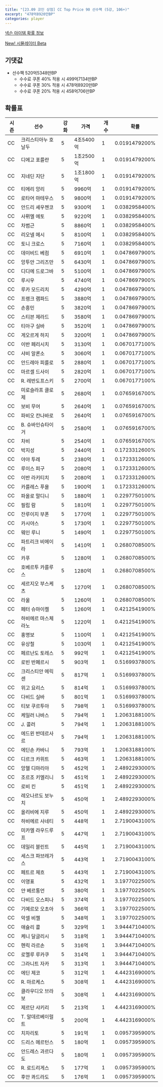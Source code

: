 ```yaml
---
title: "[23.09 코인 상점] CC Top Price 90 선수팩 (5강, 106+)"
excerpt: "478억8920만BP"
categories: player
---
```

[넥슨 아이템 확률 정보](http://iteminfo.nexon.com/probability/fco?sn=7378)

[New! 시뮬레이터 Beta](/simulator/7378)
## 기댓값
- 선수팩 520억5348만BP
  - 수수료 쿠폰 40% 적용 시 499억7134만BP
  - 수수료 쿠폰 30% 적용 시 478억8920만BP
  - 수수료 쿠폰 20% 적용 시 458억706만BP


## 확률표

|시즌|선수|강화|가격|개수|확률|
|---|---|---|---|---|---|
|CC|크리스티아누 호날두|5|4조5400억|1|0.0191479200%|
|CC|디에고 포를란|5|1조2500억|1|0.0191479200%|
|CC|지네딘 지단|5|1조1800억|1|0.0191479200%|
|CC|티에리 앙리|5|9960억|1|0.0191479200%|
|CC|로타어 마테우스|5|9800억|1|0.0191479200%|
|CC|안드리 셰우첸코|5|9300억|1|0.0382958400%|
|CC|사뮈엘 에토|5|9220억|1|0.0382958400%|
|CC|차범근|5|8860억|1|0.0382958400%|
|CC|리오넬 메시|5|8100억|1|0.0382958400%|
|CC|토니 크로스|5|7160억|1|0.0382958400%|
|CC|데이비드 베컴|5|6910억|1|0.0478697900%|
|CC|앙투안 그리즈만|5|6430억|1|0.0478697900%|
|CC|디디에 드로그바|5|5100억|1|0.0478697900%|
|CC|루시우|5|4740억|1|0.0478697900%|
|CC|루카 모드리치|5|4290억|1|0.0478697900%|
|CC|프랭크 램파드|5|3880억|1|0.0478697900%|
|CC|손흥민|5|3820억|1|0.0478697900%|
|CC|스티븐 제라드|5|3580억|1|0.0478697900%|
|CC|티아구 실바|5|3520억|1|0.0478697900%|
|CC|게오르게 하지|5|3200억|1|0.0478697900%|
|CC|이반 페리시치|5|3130억|1|0.0670177100%|
|CC|샤비 알론소|5|3060억|1|0.0670177100%|
|CC|안드레아 피를로|5|2880억|1|0.0670177100%|
|CC|마르셀 드사이|5|2820억|1|0.0670177100%|
|CC|R. 레반도프스키|5|2700억|1|0.0670177100%|
|CC|미로슬라프 클로제|5|2680억|1|0.0765916700%|
|CC|보비 무어|5|2640억|1|0.0765916700%|
|CC|파비오 칸나바로|5|2640억|1|0.0765916700%|
|CC|B. 슈바인슈타이거|5|2580억|1|0.0765916700%|
|CC|차비|5|2540억|1|0.0765916700%|
|CC|박지성|5|2440억|1|0.1723312600%|
|CC|야야 투레|5|2380억|1|0.1723312600%|
|CC|루이스 피구|5|2080억|1|0.1723312600%|
|CC|이반 라키티치|5|2080억|1|0.1723312600%|
|CC|카를레스 푸욜|5|1900억|1|0.1723312600%|
|CC|파올로 말디니|5|1880억|1|0.2297750100%|
|CC|필립 람|5|1810억|1|0.2297750100%|
|CC|잔루이지 부폰|5|1770억|1|0.2297750100%|
|CC|카시야스|5|1730억|1|0.2297750100%|
|CC|웨인 루니|5|1490억|1|0.2297750100%|
|CC|파트리크 비에이라|5|1410억|1|0.2680708500%|
|CC|카푸|5|1280억|1|0.2680708500%|
|CC|호베르투 카를루스|5|1280억|1|0.2680708500%|
|CC|세르지오 부스케츠|5|1270억|1|0.2680708500%|
|CC|라울|5|1260억|1|0.2680708500%|
|CC|페터 슈마이켈|5|1260억|1|0.4212541900%|
|CC|하비에르 마스체라노|5|1220억|1|0.4212541900%|
|CC|홍명보|5|1100억|1|0.4212541900%|
|CC|유상철|5|1030억|1|0.4212541900%|
|CC|페르난도 토레스|5|992억|1|0.4212541900%|
|CC|로빈 반페르시|5|903억|1|0.5169937800%|
|CC|크리스티안 에릭센|5|817억|1|0.5169937800%|
|CC|위고 요리스|5|814억|1|0.5169937800%|
|CC|다비드 실바|5|801억|1|0.5169937800%|
|CC|티보 쿠르투아|5|798억|1|0.5169937800%|
|CC|케일러 나바스|5|794억|1|1.2063188100%|
|CC|J. 콜러|5|794억|1|1.2063188100%|
|CC|에드윈 반데르사르|5|794억|1|1.2063188100%|
|CC|에딘손 카바니|5|793억|1|1.2063188100%|
|CC|디르크 카위트|5|463억|1|1.2063188100%|
|CC|앙헬 디마리아|5|452억|1|2.4892293000%|
|CC|조르조 키엘리니|5|451억|1|2.4892293000%|
|CC|로비 킨|5|451억|1|2.4892293000%|
|CC|레오나르도 보누치|5|450억|1|2.4892293000%|
|CC|올리비에 지루|5|450억|1|2.4892293000%|
|CC|하비에르 사네티|5|448억|1|2.7190043100%|
|CC|미카엘 라우드루프|5|447억|1|2.7190043100%|
|CC|데일리 블린트|5|445억|1|2.7190043100%|
|CC|세스크 파브레가스|5|443억|1|2.7190043100%|
|CC|페트르 체흐|5|443억|1|2.7190043100%|
|CC|이영표|5|432억|1|3.1977022500%|
|CC|얀 베르통언|5|380억|1|3.1977022500%|
|CC|다비드 오스피나|5|374억|1|3.1977022500%|
|CC|기예르모 오초아|5|366억|1|3.1977022500%|
|CC|악셀 비첼|5|348억|1|3.1977022500%|
|CC|애슐리 콜|5|329억|1|3.9444710400%|
|CC|케니 달글리시|5|318억|1|3.9444710400%|
|CC|헨릭 라르손|5|316억|1|3.9444710400%|
|CC|로멜루 루카쿠|5|314억|1|3.9444710400%|
|CC|그라니트 자카|5|313억|1|3.9444710400%|
|CC|에딘 제코|5|312억|1|4.4423169000%|
|CC|R. 마르케스|5|308억|1|4.4423169000%|
|CC|클라우디오 브라보|5|308억|1|4.4423169000%|
|CC|제르단 샤키리|5|213억|1|4.4423169000%|
|CC|T. 알데르베이럴트|5|200억|1|4.4423169000%|
|CC|치차리토|5|191억|1|0.0957395900%|
|CC|드리스 메르턴스|5|180억|1|0.0957395900%|
|CC|안드레스 과르다도|5|180억|1|0.0957395900%|
|CC|R. 로드리게스|5|177억|1|0.0957395900%|
|CC|후안 콰드라도|5|176억|1|0.0957395900%|

